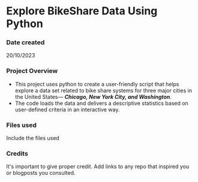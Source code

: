 # **Explore BikeShare Data Using Python**

### Date created
20/10/2023

### Project Overview
* This project uses python to create a user-friendly script 
that helps explore a data set related to bike share systems 
for three major cities in the United States— ***Chicago, New York City, and Washington***. 
* The code loads the data and delivers a descriptive statistics 
based on user-defined criteria in an interactive way.

### Files used
Include the files used

### Credits
It's important to give proper credit. Add links to any repo that inspired you or blogposts you consulted.



